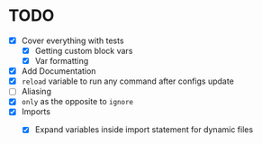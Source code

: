 # TODO
- [X] Cover everything with tests 
  - [X] Getting custom block vars 
  - [X] Var formatting 
- [X] Add Documentation
- [X] `reload` variable to run any command after configs update
- [ ] Aliasing
- [X] `only` as the opposite to `ignore`
- [X] Imports
  - [X] Expand variables inside import statement for dynamic files

